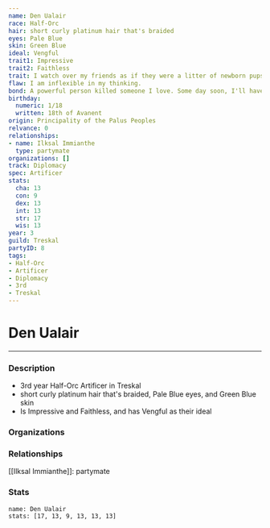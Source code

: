 ```yaml
---
name: Den Ualair
race: Half-Orc
hair: short curly platinum hair that's braided
eyes: Pale Blue
skin: Green Blue
ideal: Vengful
trait1: Impressive
trait2: Faithless
trait: I watch over my friends as if they were a litter of newborn pups.
flaw: I am inflexible in my thinking.
bond: A powerful person killed someone I love. Some day soon, I'll have my revenge.
birthday:
  numeric: 1/18
  written: 18th of Avanent
origin: Principality of the Palus Peoples
relvance: 0
relationships:
- name: Ilksal Immianthe
  type: partymate
organizations: []
track: Diplomacy
spec: Artificer
stats:
  cha: 13
  con: 9
  dex: 13
  int: 13
  str: 17
  wis: 13
year: 3
guild: Treskal
partyID: 8
tags:
- Half-Orc
- Artificer
- Diplomacy
- 3rd
- Treskal
---
```

# Den Ualair
---
### Description
- 3rd year Half-Orc Artificer in Treskal
- short curly platinum hair that's braided, Pale Blue eyes, and Green Blue skin
- Is Impressive and Faithless, and has Vengful as their ideal

### Organizations
### Relationships
[[Ilksal Immianthe]]: partymate
### Stats
```statblock
name: Den Ualair
stats: [17, 13, 9, 13, 13, 13]
```